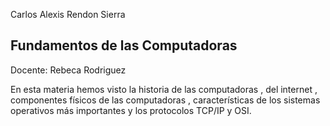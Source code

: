 Carlos Alexis Rendon Sierra

## Fundamentos de las Computadoras

Docente: Rebeca Rodriguez 

En esta materia hemos visto la historia de las computadoras , del internet , componentes físicos de las computadoras , características de los sistemas operativos más importantes y los protocolos TCP/IP y OSI.